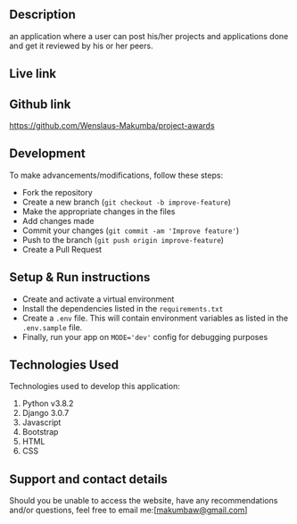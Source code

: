 
## Description
an application where a user can post his/her projects and applications done and get it reviewed by his or her peers.

## Live link

## Github  link
https://github.com/Wenslaus-Makumba/project-awards

## Development
To make advancements/modifications, follow these steps:

- Fork the repository
- Create a new branch (`git checkout -b improve-feature`)
- Make the appropriate changes in the files
- Add changes made
- Commit your changes (`git commit -am 'Improve feature'`)
- Push to the branch (`git push origin improve-feature`)
- Create a Pull Request 

## Setup & Run instructions
- Create and activate a virtual environment
- Install the dependencies listed in the `requirements.txt`
- Create a `.env` file. This will contain environment variables as listed in the `.env.sample` file.
- Finally, run your app on `MODE='dev'` config for debugging purposes

## Technologies Used
Technologies used to develop this application:

1. Python v3.8.2
2. Django 3.0.7
3. Javascript
4. Bootstrap
5. HTML 
6. CSS


## Support and contact details
Should you be unable to access the website, have any recommendations and/or questions, feel free to email me:[makumbaw@gmail.com]
